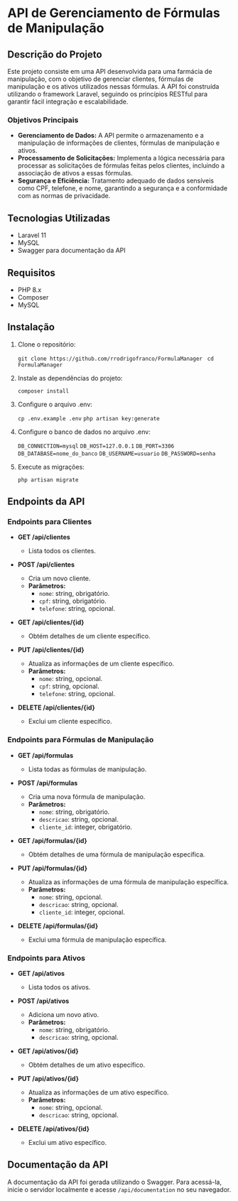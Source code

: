 # API de Gerenciamento de Fórmulas de Manipulação

## Descrição do Projeto

Este projeto consiste em uma API desenvolvida para uma farmácia de manipulação, com o objetivo de gerenciar clientes, fórmulas de manipulação e os ativos utilizados nessas fórmulas. A API foi construída utilizando o framework Laravel, seguindo os princípios RESTful para garantir fácil integração e escalabilidade.

### Objetivos Principais

- **Gerenciamento de Dados:** A API permite o armazenamento e a manipulação de informações de clientes, fórmulas de manipulação e ativos.
- **Processamento de Solicitações:** Implementa a lógica necessária para processar as solicitações de fórmulas feitas pelos clientes, incluindo a associação de ativos a essas fórmulas.
- **Segurança e Eficiência:** Tratamento adequado de dados sensíveis como CPF, telefone, e nome, garantindo a segurança e a conformidade com as normas de privacidade.

## Tecnologias Utilizadas

- Laravel 11
- MySQL
- Swagger para documentação da API

## Requisitos

- PHP 8.x
- Composer
- MySQL

## Instalação

1. Clone o repositório:
   
   ```git clone https://github.com/rrodrigofranco/FormulaManager ```
   ```cd FormulaManager ```

2. Instale as dependências do projeto:

    ```composer install```

3. Configure o arquivo .env:

    ```cp .env.example .env```
    ```php artisan key:generate```

4. Configure o banco de dados no arquivo .env:

    ```DB_CONNECTION=mysql```
    ```DB_HOST=127.0.0.1```
    ```DB_PORT=3306```
    ```DB_DATABASE=nome_do_banco```
    ```DB_USERNAME=usuario```
    ```DB_PASSWORD=senha```

5. Execute as migrações:

    ```php artisan migrate```

## Endpoints da API

### Endpoints para Clientes

- **GET /api/clientes**
  - Lista todos os clientes.

- **POST /api/clientes**
  - Cria um novo cliente.
  - **Parâmetros:**
    - `nome`: string, obrigatório.
    - `cpf`: string, obrigatório.
    - `telefone`: string, opcional.

- **GET /api/clientes/{id}**
  - Obtém detalhes de um cliente específico.

- **PUT /api/clientes/{id}**
  - Atualiza as informações de um cliente específico.
  - **Parâmetros:**
    - `nome`: string, opcional.
    - `cpf`: string, opcional.
    - `telefone`: string, opcional.

- **DELETE /api/clientes/{id}**
  - Exclui um cliente específico.

### Endpoints para Fórmulas de Manipulação

- **GET /api/formulas**
  - Lista todas as fórmulas de manipulação.

- **POST /api/formulas**
  - Cria uma nova fórmula de manipulação.
  - **Parâmetros:**
    - `nome`: string, obrigatório.
    - `descricao`: string, opcional.
    - `cliente_id`: integer, obrigatório.

- **GET /api/formulas/{id}**
  - Obtém detalhes de uma fórmula de manipulação específica.

- **PUT /api/formulas/{id}**
  - Atualiza as informações de uma fórmula de manipulação específica.
  - **Parâmetros:**
    - `nome`: string, opcional.
    - `descricao`: string, opcional.
    - `cliente_id`: integer, opcional.

- **DELETE /api/formulas/{id}**
  - Exclui uma fórmula de manipulação específica.

### Endpoints para Ativos

- **GET /api/ativos**
  - Lista todos os ativos.

- **POST /api/ativos**
  - Adiciona um novo ativo.
  - **Parâmetros:**
    - `nome`: string, obrigatório.
    - `descricao`: string, opcional.

- **GET /api/ativos/{id}**
  - Obtém detalhes de um ativo específico.

- **PUT /api/ativos/{id}**
  - Atualiza as informações de um ativo específico.
  - **Parâmetros:**
    - `nome`: string, opcional.
    - `descricao`: string, opcional.

- **DELETE /api/ativos/{id}**
  - Exclui um ativo específico.

## Documentação da API

A documentação da API foi gerada utilizando o Swagger. Para acessá-la, inicie o servidor localmente e acesse `/api/documentation` no seu navegador.

